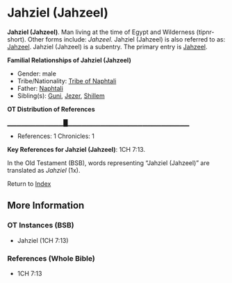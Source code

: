 # Jahziel (Jahzeel)
**Jahziel (Jahzeel)**. 
Man living at the time of Egypt and Wilderness (tipnr-short). 
Other forms include: 
*Jahzeel*. 
Jahziel (Jahzeel) is also referred to as: 
[Jahzeel](Jahzeel.md). 
Jahziel (Jahzeel) is a subentry. The primary entry is 
[Jahzeel](Jahzeel.md). 




**Familial Relationships of Jahziel (Jahzeel)**


* Gender: male
* Tribe/Nationality: [Tribe of Naphtali](../../../groups/md/acai/Naphtali.md)
* Father: [Naphtali](Naphtali.md)
* Sibling(s): [Guni](Guni.md), [Jezer](Jezer.md), [Shillem](Shillem.md)


**OT Distribution of References**

▁▁▁▁▁▁▁▁▁▁▁▁█▁▁▁▁▁▁▁▁▁▁▁▁▁▁▁▁▁▁▁▁▁▁▁▁▁▁
* References: 1 Chronicles: 1



**Key References for Jahziel (Jahzeel)**: 
1CH 7:13. 


In the Old Testament (BSB), words representing “Jahziel (Jahzeel)” are translated as 
*Jahziel* (1x). 




Return to [Index](00-Index.md)

## More Information

### OT Instances (BSB)

* Jahziel (1CH 7:13)



### References (Whole Bible)

* 1CH 7:13



